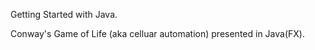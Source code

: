 Getting Started with Java.


Conway's Game of Life (aka celluar automation) presented in Java(FX). 
